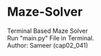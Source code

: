 # Maze-Solver
Terminal Based Maze Solver
<br>
Run "main.py" File in Terminal.
<br>
Author: Sameer (cap02_041)
